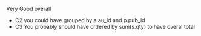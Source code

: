Very Good overall 
- C2 you could have grouped by a.au_id and p.pub_id
- C3 You probably should have ordered by sum(s.qty) to have overal total